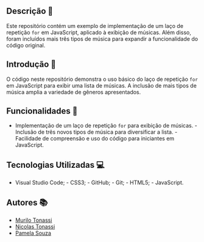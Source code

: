 ## Descrição 📖
 
Este repositório contém um exemplo de implementação de um laço de repetição `for` em JavaScript, aplicado à exibição de músicas. Além disso, foram incluídos mais três tipos de música para expandir a funcionalidade do código original.
 
 
## Introdução 🔧
 
O código neste repositório demonstra o uso básico do laço de repetição `for` em JavaScript para exibir uma lista de músicas. A inclusão de mais tipos de música amplia a variedade de gêneros apresentados.
 
 
## Funcionalidades 🧠
 
- Implementação de um laço de repetição `for` para exibição de músicas. - Inclusão de três novos tipos de música para diversificar a lista. - Facilidade de compreensão e uso do código para iniciantes em JavaScript.
 
 
## Tecnologias Utilizadas 💻
 
- Visual Studio Code; - CSS3; - GitHub; - Git; - HTML5; - JavaScript.
 
 
## Autores 📚
- [Murilo Tonassi](https://github.com/murilo-tonassi)
- [Nicolas Tonassi](https://github.com/nicolas-tonassi)
- [Pamela Souza](https://github.com/PamelaSouzaSilva)